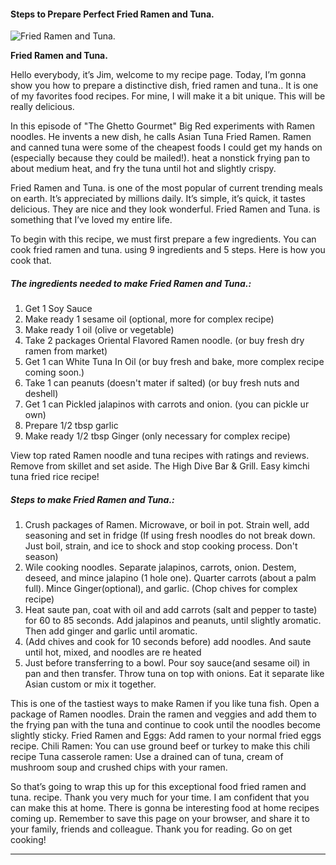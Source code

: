             

#### Steps to Prepare Perfect Fried Ramen and Tuna.

![Fried Ramen and Tuna.](https://img-global.cpcdn.com/recipes/5679873025638400/751x532cq70/fried-ramen-and-tuna-recipe-main-photo.jpg)

**Fried Ramen and Tuna.**

Hello everybody, it’s Jim, welcome to my recipe page. Today, I’m gonna show you how to prepare a distinctive dish, fried ramen and tuna.. It is one of my favorites food recipes. For mine, I will make it a bit unique. This will be really delicious.

In this episode of "The Ghetto Gourmet" Big Red experiments with Ramen noodles. He invents a new dish, he calls Asian Tuna Fried Ramen. Ramen and canned tuna were some of the cheapest foods I could get my hands on (especially because they could be mailed!). heat a nonstick frying pan to about medium heat, and fry the tuna until hot and slightly crispy.

Fried Ramen and Tuna. is one of the most popular of current trending meals on earth. It’s appreciated by millions daily. It’s simple, it’s quick, it tastes delicious. They are nice and they look wonderful. Fried Ramen and Tuna. is something that I’ve loved my entire life.

To begin with this recipe, we must first prepare a few ingredients. You can cook fried ramen and tuna. using 9 ingredients and 5 steps. Here is how you cook that.

##### The ingredients needed to make Fried Ramen and Tuna.:

1.  Get 1 Soy Sauce
2.  Make ready 1 sesame oil (optional, more for complex recipe)
3.  Make ready 1 oil (olive or vegetable)
4.  Take 2 packages Oriental Flavored Ramen noodle. (or buy fresh dry ramen from market)
5.  Get 1 can White Tuna In Oil (or buy fresh and bake, more complex recipe coming soon.)
6.  Take 1 can peanuts (doesn't mater if salted) (or buy fresh nuts and deshell)
7.  Get 1 can Pickled jalapinos with carrots and onion. (you can pickle ur own)
8.  Prepare 1/2 tbsp garlic
9.  Make ready 1/2 tbsp Ginger (only necessary for complex recipe)

View top rated Ramen noodle and tuna recipes with ratings and reviews. Remove from skillet and set aside. The High Dive Bar & Grill. Easy kimchi tuna fried rice recipe!

##### Steps to make Fried Ramen and Tuna.:

1.  Crush packages of Ramen. Microwave, or boil in pot. Strain well, add seasoning and set in fridge (If using fresh noodles do not break down. Just boil, strain, and ice to shock and stop cooking process. Don't season)
2.  Wile cooking noodles. Separate jalapinos, carrots, onion. Destem, deseed, and mince jalapino (1 hole one). Quarter carrots (about a palm full). Mince Ginger(optional), and garlic. (Chop chives for complex recipe)
3.  Heat saute pan, coat with oil and add carrots (salt and pepper to taste) for 60 to 85 seconds. Add jalapinos and peanuts, until slightly aromatic. Then add ginger and garlic until aromatic.
4.  (Add chives and cook for 10 seconds before) add noodles. And saute until hot, mixed, and noodles are re heated
5.  Just before transferring to a bowl. Pour soy sauce(and sesame oil) in pan and then transfer. Throw tuna on top with onions. Eat it separate like Asian custom or mix it together.

This is one of the tastiest ways to make Ramen if you like tuna fish. Open a package of Ramen noodles. Drain the ramen and veggies and add them to the frying pan with the tuna and continue to cook until the noodles become slightly sticky. Fried Ramen and Eggs: Add ramen to your normal fried eggs recipe. Chili Ramen: You can use ground beef or turkey to make this chili recipe Tuna casserole ramen: Use a drained can of tuna, cream of mushroom soup and crushed chips with your ramen.

So that’s going to wrap this up for this exceptional food fried ramen and tuna. recipe. Thank you very much for your time. I am confident that you can make this at home. There is gonna be interesting food at home recipes coming up. Remember to save this page on your browser, and share it to your family, friends and colleague. Thank you for reading. Go on get cooking!

* * *